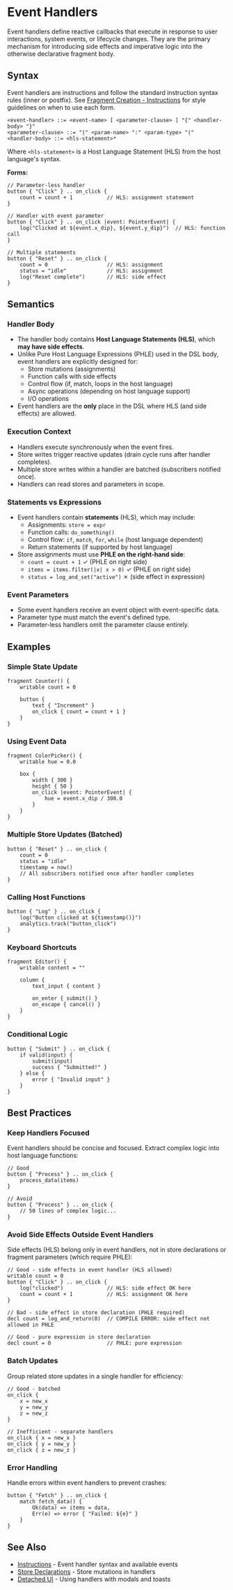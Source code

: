 # Event Handlers

Event handlers define reactive callbacks that execute in response to user interactions, system
events, or lifecycle changes. They are the primary mechanism for introducing side effects and
imperative logic into the otherwise declarative fragment body.

## Syntax

Event handlers are instructions and follow the standard instruction syntax rules (inner or postfix).
See [Fragment Creation - Instructions](20_fragment_creation.md#4-instructions-inner-vs-postfix-syntax) for style guidelines on when to use each form.

```text
<event-handler> ::= <event-name> [ <parameter-clause> ] "{" <handler-body> "}"
<parameter-clause> ::= "|" <param-name> ":" <param-type> "|"
<handler-body> ::= <hls-statement>*
```

Where `<hls-statement>` is a Host Language Statement (HLS) from the host language's syntax.

**Forms:**

```frel
// Parameter-less handler
button { "Click" } .. on_click {
    count = count + 1           // HLS: assignment statement
}

// Handler with event parameter
button { "Click" } .. on_click |event: PointerEvent| {
    log("Clicked at ${event.x_dip}, ${event.y_dip}")  // HLS: function call
}

// Multiple statements
button { "Reset" } .. on_click {
    count = 0                   // HLS: assignment
    status = "idle"             // HLS: assignment
    log("Reset complete")       // HLS: side effect
}
```

## Semantics

### Handler Body

* The handler body contains **Host Language Statements (HLS)**, which **may have side effects**.
* Unlike Pure Host Language Expressions (PHLE) used in the DSL body, event handlers are explicitly designed for:
  - Store mutations (assignments)
  - Function calls with side effects
  - Control flow (if, match, loops in the host language)
  - Async operations (depending on host language support)
  - I/O operations
* Event handlers are the **only** place in the DSL where HLS (and side effects) are allowed.

### Execution Context

* Handlers execute synchronously when the event fires.
* Store writes trigger reactive updates (drain cycle runs after handler completes).
* Multiple store writes within a handler are batched (subscribers notified once).
* Handlers can read stores and parameters in scope.

### Statements vs Expressions

* Event handlers contain **statements** (HLS), which may include:
  - Assignments: `store = expr`
  - Function calls: `do_something()`
  - Control flow: `if`, `match`, `for`, `while` (host language dependent)
  - Return statements (if supported by host language)
* Store assignments must use **PHLE on the right-hand side**:
  - `count = count + 1` ✓ (PHLE on right side)
  - `items = items.filter(|x| x > 0)` ✓ (PHLE on right side)
  - `status = log_and_set("active")` ✗ (side effect in expression)

### Event Parameters

* Some event handlers receive an event object with event-specific data.
* Parameter type must match the event's defined type.
* Parameter-less handlers omit the parameter clause entirely.

## Examples

### Simple State Update

```frel
fragment Counter() {
    writable count = 0

    button {
        text { "Increment" }
        on_click { count = count + 1 }
    }
}
```

### Using Event Data

```frel
fragment ColorPicker() {
    writable hue = 0.0

    box {
        width { 300 }
        height { 50 }
        on_click |event: PointerEvent| {
            hue = event.x_dip / 300.0
        }
    }
}
```

### Multiple Store Updates (Batched)

```frel
button { "Reset" } .. on_click {
    count = 0
    status = "idle"
    timestamp = now()
    // All subscribers notified once after handler completes
}
```

### Calling Host Functions

```frel
button { "Log" } .. on_click {
    log("Button clicked at ${timestamp()}")
    analytics.track("button_click")
}
```

### Keyboard Shortcuts

```frel
fragment Editor() {
    writable content = ""

    column {
        text_input { content }

        on_enter { submit() }
        on_escape { cancel() }
    }
}
```

### Conditional Logic

```frel
button { "Submit" } .. on_click {
    if valid(input) {
        submit(input)
        success { "Submitted!" }
    } else {
        error { "Invalid input" }
    }
}
```

## Best Practices

### Keep Handlers Focused

Event handlers should be concise and focused. Extract complex logic into host language functions:

```frel
// Good
button { "Process" } .. on_click {
    process_data(items)
}

// Avoid
button { "Process" } .. on_click {
    // 50 lines of complex logic...
}
```

### Avoid Side Effects Outside Event Handlers

Side effects (HLS) belong only in event handlers, not in store declarations or fragment parameters (which require PHLE):

```frel
// Good - side effects in event handler (HLS allowed)
writable count = 0
button { "Click" } .. on_click {
    log("clicked")              // HLS: side effect OK here
    count = count + 1           // HLS: assignment OK here
}

// Bad - side effect in store declaration (PHLE required)
decl count = log_and_return(0)  // COMPILE ERROR: side effect not allowed in PHLE

// Good - pure expression in store declaration
decl count = 0                  // PHLE: pure expression
```

### Batch Updates

Group related store updates in a single handler for efficiency:

```frel
// Good - batched
on_click {
    x = new_x
    y = new_y
    z = new_z
}

// Inefficient - separate handlers
on_click { x = new_x }
on_click { y = new_y }
on_click { z = new_z }
```

### Error Handling

Handle errors within event handlers to prevent crashes:

```frel
button { "Fetch" } .. on_click {
    match fetch_data() {
        Ok(data) => items = data,
        Err(e) => error { "Failed: ${e}" }
    }
}
```

## See Also

- [Instructions](40_instructions.md) - Event handler syntax and available events
- [Store Declarations](10_store_declarations.md) - Store mutations in handlers
- [Detached UI](50_detached_ui.md) - Using handlers with modals and toasts
